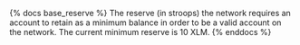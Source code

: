 {% docs base_reserve %}
The reserve (in stroops) the network requires an account to retain as a minimum balance in order to be a valid account on the network. The current minimum reserve is 10 XLM.
{% enddocs %}
